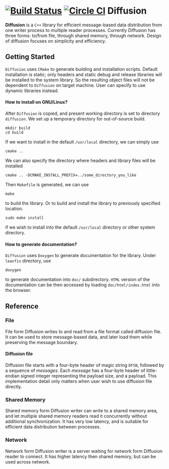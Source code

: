[![Build Status](https://travis-ci.org/WiSaGaN/diffusion.svg?branch=master)](https://travis-ci.org/WiSaGaN/diffusion)
[![Circle CI](https://circleci.com/gh/WiSaGaN/diffusion.svg?style=svg)](https://circleci.com/gh/WiSaGaN/diffusion)
Diffusion
=========
**Diffusion** is a `C++` library for efficient message-based data distribution from one writer process to multiple reader processes. Currently Diffusion has three forms: to/from file, through shared memory, through network. Design of diffusion focuses on simplicity and efficiency.


Getting Started
---------------

`Diffusion` uses `CMake` to generate building and installation scripts. Default installation is static; only headers and static debug and release libraries will be installed to the system library. So the resulting object files will not be dependent to `Diffusion` on target machine. User can specify to use dynamic libraries instead.

#### How to install on GNU/Linux?
After `Diffusion` is copied, and present working directory is set to directory `diffusion`. We set up a temporary directory for out-of-source build.

    mkdir build
    cd build

If we want to install in the default `/usr/local` directory, we can simply use

    cmake ..

We can also specify the directory where headers and library files will be installed

    cmake .. -DCMAKE_INSTALL_PREFIX=../some_directory_you_like

Then `Makefile` is generated, we can use

    make

to build the library.
Or to build and install the library to previously specified location.

    sudo make install

if we wish to install into the default `/usr/local` directory or other system directory. 

#### How to generate documentation?
`Diffusion` uses `Doxygen` to generate documentation for the library. Under `leanfix` directory, use

    doxygen

to generate documentation into `doc/` subdirectory. `HTML` version of the documentation can be then accessed by loading `doc/html/index.html` into the browser.


Reference
---------

### File
File form Diffusion writes to and read from a file format called diffusion file. It can be used to store message-based data, and later load them while preserving the message boundary.
#### Diffusion file
Diffusion file starts with a four-byte header of magic string `DFSN`, followed by a sequence of *messages*. Each *message* has a four-byte header of little-endian signed integer representing the payload size, and a payload. This implementation detail only matters when user wish to use diffusion file directly. 

### Shared Memory
Shared memory form Diffusion writer can write to a shared memory area, and let multiple shared memory readers read it concurrently without additional synchronization. It has very low latency, and is suitable for efficient data distribution between processes.

### Network
Network form Diffusion writer is a server waiting for network form Diffusion reader to connect. It has higher latency then shared memory, but can be used across network.
